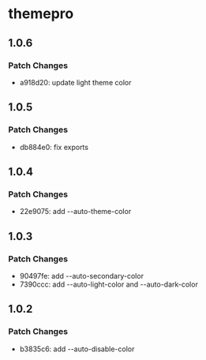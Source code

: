 # themepro

## 1.0.6

### Patch Changes

- a918d20: update light theme color

## 1.0.5

### Patch Changes

- db884e0: fix exports

## 1.0.4

### Patch Changes

- 22e9075: add --auto-theme-color

## 1.0.3

### Patch Changes

- 90497fe: add --auto-secondary-color
- 7390ccc: add --auto-light-color and --auto-dark-color

## 1.0.2

### Patch Changes

- b3835c6: add --auto-disable-color

